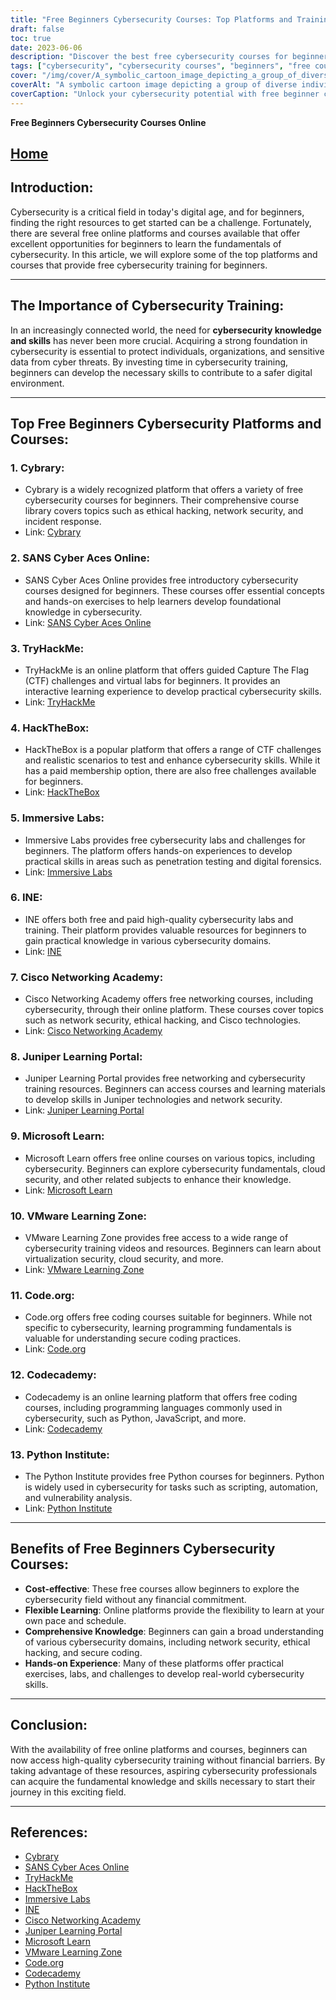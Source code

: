 ```yaml
---
title: "Free Beginners Cybersecurity Courses: Top Platforms and Training"
draft: false
toc: true
date: 2023-06-06
description: "Discover the best free cybersecurity courses for beginners on top platforms and start your journey in this critical field."
tags: ["cybersecurity", "cybersecurity courses", "beginners", "free courses", "online platforms", "cybersecurity training", "learning resources", "network security", "ethical hacking", "secure coding", "practical skills", "hands-on experience", "cybersecurity fundamentals", "Cybrary", "SANS Cyber Aces Online", "TryHackMe", "HackTheBox", "Immersive Labs", "INE", "Cisco Networking Academy", "Juniper Learning Portal", "Microsoft Learn", "VMware Learning Zone", "Code.org", "Codecademy", "Python Institute", "cost-effective learning", "flexible learning", "comprehensive knowledge", "hands-on cybersecurity experience"]
cover: "/img/cover/A_symbolic_cartoon_image_depicting_a_group_of_diverse_indiv.png"
coverAlt: "A symbolic cartoon image depicting a group of diverse individuals wearing cybersecurity attire, standing together in a shield formation, with binary code and lock icons surrounding them, emphasizing the importance of unity and protection in the digital realm."
coverCaption: "Unlock your cybersecurity potential with free beginner courses!"
---
```


**Free Beginners Cybersecurity Courses Online**

## [Home](/cyber-security-career-playbook-start/)

## Introduction:
Cybersecurity is a critical field in today's digital age, and for beginners, finding the right resources to get started can be a challenge. Fortunately, there are several free online platforms and courses available that offer excellent opportunities for beginners to learn the fundamentals of cybersecurity. In this article, we will explore some of the top platforms and courses that provide free cybersecurity training for beginners.

______

## The Importance of Cybersecurity Training:
In an increasingly connected world, the need for **cybersecurity knowledge and skills** has never been more crucial. Acquiring a strong foundation in cybersecurity is essential to protect individuals, organizations, and sensitive data from cyber threats. By investing time in cybersecurity training, beginners can develop the necessary skills to contribute to a safer digital environment.

______

## Top Free Beginners Cybersecurity Platforms and Courses:

### 1. Cybrary:
- Cybrary is a widely recognized platform that offers a variety of free cybersecurity courses for beginners. Their comprehensive course library covers topics such as ethical hacking, network security, and incident response.
- Link: [Cybrary](https://www.cybrary.it/)

### 2. SANS Cyber Aces Online:
- SANS Cyber Aces Online provides free introductory cybersecurity courses designed for beginners. These courses offer essential concepts and hands-on exercises to help learners develop foundational knowledge in cybersecurity.
- Link: [SANS Cyber Aces Online](https://www.cyberaces.org/)

### 3. TryHackMe:
- TryHackMe is an online platform that offers guided Capture The Flag (CTF) challenges and virtual labs for beginners. It provides an interactive learning experience to develop practical cybersecurity skills.
- Link: [TryHackMe](https://tryhackme.com/)

### 4. HackTheBox:
- HackTheBox is a popular platform that offers a range of CTF challenges and realistic scenarios to test and enhance cybersecurity skills. While it has a paid membership option, there are also free challenges available for beginners.
- Link: [HackTheBox](https://www.hackthebox.eu/)

### 5. Immersive Labs:
- Immersive Labs provides free cybersecurity labs and challenges for beginners. The platform offers hands-on experiences to develop practical skills in areas such as penetration testing and digital forensics.
- Link: [Immersive Labs](https://www.immersivelabs.com/)

### 6. INE:
- INE offers both free and paid high-quality cybersecurity labs and training. Their platform provides valuable resources for beginners to gain practical knowledge in various cybersecurity domains.
- Link: [INE](https://ine.com/)

### 7. Cisco Networking Academy:
- Cisco Networking Academy offers free networking courses, including cybersecurity, through their online platform. These courses cover topics such as network security, ethical hacking, and Cisco technologies.
- Link: [Cisco Networking Academy](https://www.cisco.com/c/m/en_sg/partners/cisco-networking-academy/index.html)

### 8. Juniper Learning Portal:
- Juniper Learning Portal provides free networking and cybersecurity training resources. Beginners can access courses and learning materials to develop skills in Juniper technologies and network security.
- Link: [Juniper Learning Portal](https://learningportal.juniper.net/juniper/default.aspx)

### 9. Microsoft Learn:
- Microsoft Learn offers free online courses on various topics, including cybersecurity. Beginners can explore cybersecurity fundamentals, cloud security, and other related subjects to enhance their knowledge.
- Link: [Microsoft Learn](https://docs.microsoft.com/en-us/learn/)

### 10. VMware Learning Zone:
- VMware Learning Zone provides free access to a wide range of cybersecurity training videos and resources. Beginners can learn about virtualization security, cloud security, and more.
- Link: [VMware Learning Zone](https://www.vmware.com/education-services/learning-zone.html)

### 11. Code.org:
- Code.org offers free coding courses suitable for beginners. While not specific to cybersecurity, learning programming fundamentals is valuable for understanding secure coding practices.
- Link: [Code.org](https://studio.code.org/courses)

### 12. Codecademy:
- Codecademy is an online learning platform that offers free coding courses, including programming languages commonly used in cybersecurity, such as Python, JavaScript, and more.
- Link: [Codecademy](https://www.codecademy.com/)

### 13. Python Institute:
- The Python Institute provides free Python courses for beginners. Python is widely used in cybersecurity for tasks such as scripting, automation, and vulnerability analysis.
- Link: [Python Institute](https://pythoninstitute.org/free-python-courses/)

______

## Benefits of Free Beginners Cybersecurity Courses:
- **Cost-effective**: These free courses allow beginners to explore the cybersecurity field without any financial commitment.
- **Flexible Learning**: Online platforms provide the flexibility to learn at your own pace and schedule.
- **Comprehensive Knowledge**: Beginners can gain a broad understanding of various cybersecurity domains, including network security, ethical hacking, and secure coding.
- **Hands-on Experience**: Many of these platforms offer practical exercises, labs, and challenges to develop real-world cybersecurity skills.

______

## Conclusion:
With the availability of free online platforms and courses, beginners can now access high-quality cybersecurity training without financial barriers. By taking advantage of these resources, aspiring cybersecurity professionals can acquire the fundamental knowledge and skills necessary to start their journey in this exciting field.

______

## References:
- [Cybrary](https://www.cybrary.it/)
- [SANS Cyber Aces Online](https://www.cyberaces.org/)
- [TryHackMe](https://tryhackme.com/)
- [HackTheBox](https://www.hackthebox.eu/)
- [Immersive Labs](https://www.immersivelabs.com/)
- [INE](https://ine.com/)
- [Cisco Networking Academy](https://www.cisco.com/c/m/en_sg/partners/cisco-networking-academy/index.html)
- [Juniper Learning Portal](https://learningportal.juniper.net/juniper/default.aspx)
- [Microsoft Learn](https://docs.microsoft.com/en-us/learn/)
- [VMware Learning Zone](https://www.vmware.com/education-services/learning-zone.html)
- [Code.org](https://studio.code.org/courses)
- [Codecademy](https://www.codecademy.com/)
- [Python Institute](https://pythoninstitute.org/free-python-courses/)